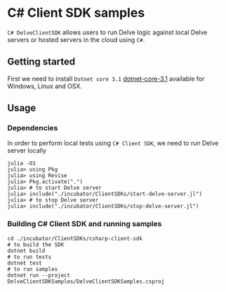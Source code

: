 # C# Client SDK samples

`C# DelveClientSDK` allows users to run Delve logic against local Delve servers or hosted servers in the cloud using `C#`.

## Getting started

First we need to install `Dotnet core 3.1` [dotnet-core-3.1](https://dotnet.microsoft.com/download/dotnet-core/3.1) available for Windows, Linux and OSX.

## Usage
### Dependencies
In order to perform local tests using `C# Client SDK`, we need to run Delve server locally
```
julia -O1
julia> using Pkg
julia> using Revise
julia> Pkg.activate(".")
julia> # to start Delve server
julia> include("./incubator/ClientSDKs/start-delve-server.jl")
julia> # to stop Delve server
julia> include("./incubator/ClientSDKs/stop-delve-server.jl")
```
### Building C# Client SDK and running samples
```
cd ./incubator/ClientSDKs/csharp-client-sdk
# to build the SDK
dotnet build
# to run tests
dotnet test
# to run samples
dotnet run --project DelveClientSDKSamples/DelveClientSDKSamples.csproj
```
